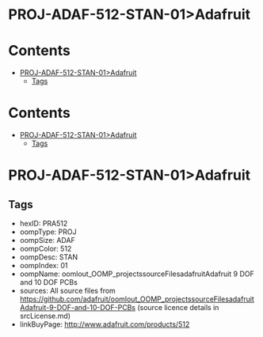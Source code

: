 
PROJ-ADAF-512-STAN-01>Adafruit
==============================

Contents
========

* [PROJ-ADAF-512-STAN-01>Adafruit](#proj-adaf-512-stan-01adafruit)
	* [Tags](#tags)

Contents
========

* [PROJ-ADAF-512-STAN-01>Adafruit](#proj-adaf-512-stan-01adafruit)
	* [Tags](#tags)

# PROJ-ADAF-512-STAN-01>Adafruit

## Tags

- hexID: PRA512
- oompType: PROJ
- oompSize: ADAF
- oompColor: 512
- oompDesc: STAN
- oompIndex: 01
- oompName: oomlout_OOMP_projectssourceFilesadafruitAdafruit 9 DOF and 10 DOF PCBs
- sources: All source files from https://github.com/adafruit/oomlout_OOMP_projectssourceFilesadafruitAdafruit-9-DOF-and-10-DOF-PCBs (source licence details in srcLicense.md)
- linkBuyPage: http://www.adafruit.com/products/512
